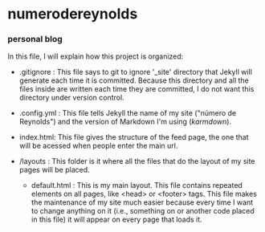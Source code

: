 # numerodereynolds
### personal blog

In this file, I will explain how this project is organized:

  - .gitignore : This file says to git to ignore '_site' directory that Jekyll will generate each time it is committed. Because this directory and all the files inside are written each time they are committed, I do not want this directory under version control.
  
  - .config.yml : This file tells Jekyll the name of my site ("número de Reynolds") and the version of Markdown I'm using (*karmdown*).
  
  - index.html: This file gives the structure of the feed page, the one that will be acessed when people enter the main url.
  
  - /layouts : This folder is it where all the files that do the layout of my site pages will be placed.
      
    - default.html : This is my main layout. This file contains repeated elements on all pages, like \<head> or \<footer> tags. This file makes the maintenance of my site much easier because every time I want to change anything on it (i.e., something on <head> or another code placed in this file) it will appear on every page that loads it.
